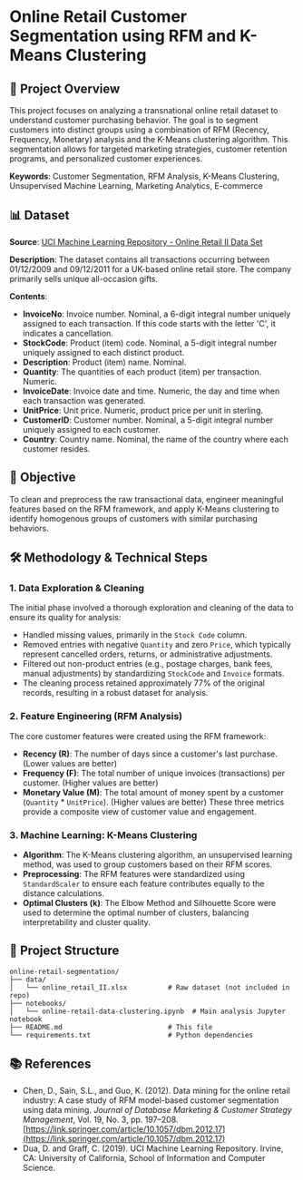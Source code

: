 # Online Retail Customer Segmentation using RFM and K-Means Clustering

## 📖 Project Overview
This project focuses on analyzing a transnational online retail dataset to understand customer purchasing behavior. The goal is to segment customers into distinct groups using a combination of RFM (Recency, Frequency, Monetary) analysis and the K-Means clustering algorithm. This segmentation allows for targeted marketing strategies, customer retention programs, and personalized customer experiences.

**Keywords**: Customer Segmentation, RFM Analysis, K-Means Clustering, Unsupervised Machine Learning, Marketing Analytics, E-commerce

## 📊 Dataset
**Source**: [UCI Machine Learning Repository - Online Retail II Data Set](https://archive.ics.uci.edu/ml/datasets/Online+Retail+II)

**Description**: The dataset contains all transactions occurring between 01/12/2009 and 09/12/2011 for a UK-based online retail store. The company primarily sells unique all-occasion gifts.

**Contents**:
- **InvoiceNo**: Invoice number. Nominal, a 6-digit integral number uniquely assigned to each transaction. If this code starts with the letter 'C', it indicates a cancellation.
- **StockCode**: Product (item) code. Nominal, a 5-digit integral number uniquely assigned to each distinct product.
- **Description**: Product (item) name. Nominal.
- **Quantity**: The quantities of each product (item) per transaction. Numeric.
- **InvoiceDate**: Invoice date and time. Numeric, the day and time when each transaction was generated.
- **UnitPrice**: Unit price. Numeric, product price per unit in sterling.
- **CustomerID**: Customer number. Nominal, a 5-digit integral number uniquely assigned to each customer.
- **Country**: Country name. Nominal, the name of the country where each customer resides.

## 🎯 Objective
To clean and preprocess the raw transactional data, engineer meaningful features based on the RFM framework, and apply K-Means clustering to identify homogenous groups of customers with similar purchasing behaviors.

## 🛠️ Methodology & Technical Steps
### 1. Data Exploration & Cleaning
The initial phase involved a thorough exploration and cleaning of the data to ensure its quality for analysis:
- Handled missing values, primarily in the `Stock Code` column.
- Removed entries with negative `Quantity` and zero `Price`, which typically represent cancelled orders, returns, or administrative adjustments.
- Filtered out non-product entries (e.g., postage charges, bank fees, manual adjustments) by standardizing `StockCode` and `Invoice` formats.
- The cleaning process retained approximately 77% of the original records, resulting in a robust dataset for analysis.

### 2. Feature Engineering (RFM Analysis)
The core customer features were created using the RFM framework:
- **Recency (R)**: The number of days since a customer's last purchase. (Lower values are better)
- **Frequency (F)**: The total number of unique invoices (transactions) per customer. (Higher values are better)
- **Monetary Value (M)**: The total amount of money spent by a customer (`Quantity` * `UnitPrice`). (Higher values are better)
These three metrics provide a composite view of customer value and engagement.

### 3. Machine Learning: K-Means Clustering
- **Algorithm**: The K-Means clustering algorithm, an unsupervised learning method, was used to group customers based on their RFM scores.
- **Preprocessing**: The RFM features were standardized using `StandardScaler` to ensure each feature contributes equally to the distance calculations.
- **Optimal Clusters (k)**: The Elbow Method and Silhouette Score were used to determine the optimal number of clusters, balancing interpretability and cluster quality.

## 📁 Project Structure
```
online-retail-segmentation/
├── data/
│   └── online_retail_II.xlsx          # Raw dataset (not included in repo)
├── notebooks/
│   └── online-retail-data-clustering.ipynb  # Main analysis Jupyter notebook
├── README.md                          # This file
└── requirements.txt                   # Python dependencies
```

## 📚 References
- Chen, D., Sain, S.L., and Guo, K. (2012). Data mining for the online retail industry: A case study of RFM model-based customer segmentation using data mining. *Journal of Database Marketing & Customer Strategy Management*, Vol. 19, No. 3, pp. 197–208. [https://link.springer.com/article/10.1057/dbm.2012.17](https://link.springer.com/article/10.1057/dbm.2012.17)
- Dua, D. and Graff, C. (2019). UCI Machine Learning Repository. Irvine, CA: University of California, School of Information and Computer Science.

